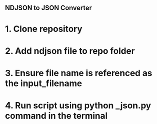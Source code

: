 ## NDJSON to JSON Converter

# 1. Clone repository
# 2. Add ndjson file to repo folder
# 3. Ensure file name is referenced as the input_filename
# 4. Run script using python _json.py command in the terminal